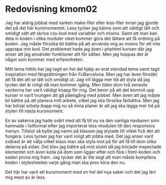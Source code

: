 ---
---
Redovisning kmom02
=========================

Jag har aldrig jobbat med varken make-filer eller less-filer innan jag gjorde det på det här kursmomentet. Less tycker jag känns som ett väldigt lätt och smidigt sätt att skriva css-kod med variabler och mixins. Samt att man kan dela in koden i olika moduler viket kommer göra det lättare att få ordning på koden. Jag måste försöka bli bättre på att använda mig av mixins för att inte upprepa min kod. Det problemet hade jag även i phphtml kursen där jag anser att jag använder funktioner allt för sällan. Men jag hoppas det är något som kommer med erfarenheten.

Mitt tema hittils har jag tagit en hel del hjälp av erat standad tema samt tagit inspiration med färgsättningen från FcBarcelona. Men jag har även försökt att få det att se lätt och smidigt ut. Jag vill lägga mer tid att styla då jag tycker det är roligt då man kommer igång. Men tiden dom två senaste veckorna har varit väldigt knapp för mig. Det beror på att det kommit upp kurser vi varit tvungen att gå påengång med jobbet. Men även att jag måste bli bättre på att planera mitt arbete, vilket jag ska försöka färbättra. Men jag har börjat arbeta ikapp mig nu så mina planer är att jag ska lägga mer tid på stylen till nästa kursmoment.

En av sakerna jag hade svårt med att få till nu va den vanliga navbaren som hamnade i listformat efter jag importerat less-modulen till den responsiva menyn. Tillslut så bytte jag namn på klassen jag stylade till vilket fick det att fungera. Less tycker jag har varit roligt att jobba med. Det jag anser varit svårast är att välja vilket klass man ska styla mot på för att få till dom olika delarna på sidan. Det blev jag bättre på mot slutet då jag började inspectade elementet och även kolla på dom som ligger efter och före i html-koden och sedan prova mig fram. Jag tycker det är lite segt att man måste kompilera koden i stylesheeten varje gång man ska prov köra den nu.

Det här har varit ett kursmoment med en hel del nya saker och det jag lärt mig mest av är less.


